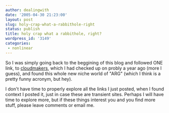 ```yaml
---
author: dealingwith
date: '2005-04-30 21:23:00'
layout: post
slug: holy-crap-what-a-rabbithole-right
status: publish
title: holy crap what a rabbithole, right?
wordpress_id: '3149'
categories:
 - nonlinear
---
```


So I was simply going back to the beggining of this blog and followed ONE
link, to [cloudmakers][1], which I had checked up on probly a year ago (more I
guess), and found this whole new niche world of "ARG" (which I think is a
pretty funny acronym, but hey).


I don't have time to properly explore all the links I just posted, when I
found context I posted it, just in case these are transient sites. Perhaps I
will have time to explore more, but if these things interest you and you find
more stuff, please leave comments or email me.

   [1]: http://www.cloudmakers.org/

   

